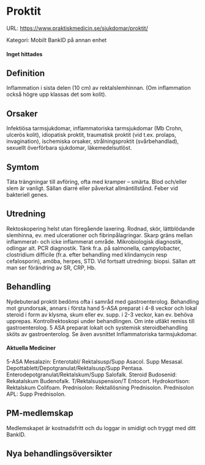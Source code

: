 # Proktit

URL: https://www.praktiskmedicin.se/sjukdomar/proktit/



Kategori: Mobilt BankID på annan enhet

#### Inget hittades

## Definition

Inflammation i sista delen (10 cm) av rektalslemhinnan. (Om inflammation också högre upp klassas det som kolit).

## Orsaker

Infektiösa tarmsjukdomar, inflammatoriska tarmsjukdomar (Mb Crohn, ulcerös kolit), idiopatisk proktit, traumatisk proktit (vid t.ex. prolaps, invagination), ischemiska orsaker, strålningsproktit (svårbehandlad), sexuellt överförbara sjukdomar, läkemedelsutlöst.

## Symtom

Täta trängningar till avföring, ofta med kramper – smärta. Blod och/eller slem är vanligt. Sällan diarré eller påverkat allmäntillstånd. Feber vid bakteriell genes.

## Utredning

Rektoskopering helst utan föregående laxering. Rodnad, skör, lättblödande slemhinna, ev. med ulcerationer och fibrinpålagringar. Skarp gräns mellan inflammerat- och icke inflammerat område. Mikrobiologisk diagnostik, odlingar alt. PCR diagnostik. Tänk fr.a. på salmonella, campylobacter, clostridium difficile (fr.a. efter behandling med klindamycin resp cefalosporin), amöba, herpes, STD. Vid fortsatt utredning: biopsi. Sällan att man ser förändring av SR, CRP, Hb.

## Behandling

Nydebuterad proktit bedöms ofta i samråd med gastroenterolog. Behandling mot grundorsak, annars i första hand 5-ASA preparat i 4-8 veckor och lokal steroid i form av klysma, skum eller ev. supp. i 2-3 veckor, kan ev. behöva upprepas. Kontrollrektoskopi under behandlingen. Om inte utläkt remiss till gastroenterolog. 5 ASA preparat lokalt och systemisk steroidbehandling sköts av gastroenterolog. Se även avsnittet Inflammatoriska tarmsjukdomar.

#### Aktuella Mediciner

5-ASA
Mesalazin: Enterotabl/ Rektalsusp/Supp Asacol. Supp Mesasal. Depottablett/Depotgranulat/Rektalsusp/Supp Pentasa. Enterodepotgranulat/Rektalskum/Supp Salofalk.
Steroid
Budosenid: Rekatalskum Budenofalk. T/Rektalsuspension/T Entocort.
Hydrokortison: Rektalskum Colifoam.
Prednisolon: Rektallösning Prednisolon.
Prednisolon APL: Supp Prednisolon.

## PM-medlemskap

Medlemskapet är kostnadsfritt och du loggar in smidigt och tryggt med ditt BankID.

## Nya behandlingsöversikter

